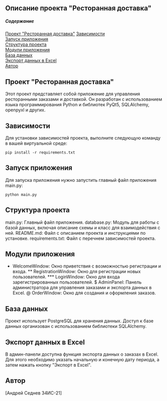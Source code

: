 Описание проекта "Ресторанная доставка"
---------------------


##### Содержание  
[Проект "Ресторанная доставка"](#project)
[Зависимости](#req)  
[Запуск приложения](#start)  
[Структура проекта](#struct)  
[Модули приложения](#module)  
[База данных](#db)  
[Экспорт данных в Excel](#excel)  
[Автор](#avtor) 

<a name="project"><h2>Проект "Ресторанная доставка"</h2></a>

Этот проект представляет собой приложение для управления ресторанными заказами и доставкой. 
Он разработан с использованием языка программирования Python и библиотек PyQt5, SQLAlchemy, openpyxl и других.

<a name="req"><h2>Зависимости</h2></a>

Для установки зависимостей проекта, выполните следующую команду в вашей виртуальной среде:
```no-highlight
pip install -r requirements.txt
```

<a name="start"><h2>Запуск приложения</h2></a>

Для запуска приложения нужно запустить главный файл приложения main.py:
```no-highlight
python main.py
```

<a name="struct"><h2>Структура проекта</h2></a>

main.py: Главный файл приложения.
database.py: Модуль для работы с базой данных, включая описание схемы и класс для взаимодействия с ней.
README.md: Файл с описанием проекта и инструкциями по установке.
requirements.txt: Файл с перечнем зависимостей проекта.

<a name="module"><h2>Модули приложения</h2></a>

* WelcomeWindow: Окно приветствия с возможностью регистрации и входа.
** RegistrationWindow: Окно для регистрации новых пользователей.
*** LoginWindow: Окно для входа зарегистрированных пользователей.
$ AdminPanel: Панель администратора для управления заказами и экспорта данных в Excel.
@ OrderWindow: Окно для создания и оформления заказов.

<a name="db"><h2>База данных</h2></a>

Проект использует PostgreSQL для хранения данных.
Доступ к базе данных организован с использованием библиотеки SQLAlchemy.

<a name="excel"><h2>Экспорт данных в Excel</h2></a>

В админ-панели доступна функция экспорта данных о заказах в Excel. 
Для этого необходимо указать начальную и конечную дату периода, а затем нажать кнопку "Экспорт в Excel".

<a name="avtor"><h2>Автор</h2></a>
[Андрей Седнев 34ИС-21]
